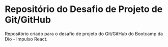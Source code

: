 # Repositório do Desafio de Projeto de Git/GitHub

Repositório criado para o desafio de projeto do Git/GitHub do Bootcamp da Dio - Impulso React.